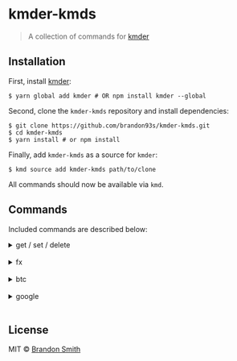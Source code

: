 # kmder-kmds

> A collection of commands for [kmder](https://github.com/brandon93s/kmder)

## Installation

First, install [kmder](https://github.com/brandon93s/kmder):

```shell
$ yarn global add kmder # OR npm install kmder --global
```

Second, clone the `kmder-kmds` repository and install dependencies:

```shell
$ git clone https://github.com/brandon93s/kmder-kmds.git
$ cd kmder-kmds
$ yarn install # or npm install
```

Finally, add `kmder-kmds` as a source for `kmder`:

```shell
$ kmd source add kmder-kmds path/to/clone
```

All commands should now be available via `kmd`.

## Commands

Included commands are described below:

<details><summary>get / set / delete</summary>
<p>

The `get`, `set` and `delete` expose a key-value store allowing you to store arbitrary information:


```sh
$ kmd set demo "kmder is awesome"
  > set demo:kmder is awesome

$ kmd get demo
  > kmder is awesome

$ kmd delete demo
  > deleted demo
```

</p>
</details>
<br />
<details><summary>fx</summary>
<p>

The `fx` command loads and reports the exchange rate for the provided currencies:


```sh
$ kmd fx USD GBP
  > 0.73792

$ kmd fx GBP USD
  > 1.3552
```

</p>
</details>
<br />
<details><summary>btc</summary>
<p>

The `btc` command loads and reports the current price of 1 BTC in USD:


```sh
$ kmd btc
  > 17532.25
```

</p>
</details>
<br />
<details><summary>google</summary>
<p>

The `google` command performs a Google Search in your default browser:


```sh
$ kmd google time in ATL
  > Google search for "time in atl" opened in default browser...
```

</p>
</details>
<br />

## License

MIT © [Brandon Smith](https://github.com/brandon93s)
